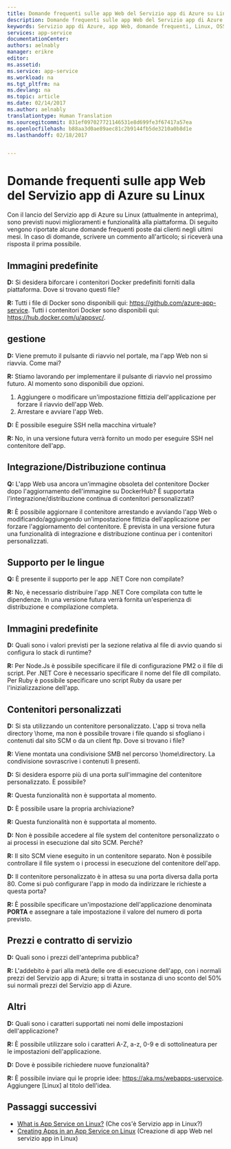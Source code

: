 ```yaml
---
title: Domande frequenti sulle app Web del Servizio app di Azure su Linux |Microsoft Docs
description: Domande frequenti sulle app Web del Servizio app di Azure su Linux.
keywords: Servizio app di Azure, app Web, domande frequenti, Linux, OSS
services: app-service
documentationCenter: 
authors: aelnably
manager: erikre
editor: 
ms.assetid: 
ms.service: app-service
ms.workload: na
ms.tgt_pltfrm: na
ms.devlang: na
ms.topic: article
ms.date: 02/14/2017
ms.author: aelnably
translationtype: Human Translation
ms.sourcegitcommit: 831ef097027721146531e8d699fe3f67417a57ea
ms.openlocfilehash: b88aa3d0ae89aec81c2b9144fb5de3210a0b8d1e
ms.lasthandoff: 02/18/2017


---
```


# <a name="azure-app-service-web-apps-on-linux-faq"></a>Domande frequenti sulle app Web del Servizio app di Azure su Linux #

Con il lancio del Servizio app di Azure su Linux (attualmente in anteprima), sono previsti nuovi miglioramenti e funzionalità alla piattaforma. Di seguito vengono riportate alcune domande frequenti poste dai clienti negli ultimi mesi.
In caso di domande, scrivere un commento all'articolo; si riceverà una risposta il prima possibile.

## <a name="built-in-images"></a>Immagini predefinite ##

**D:** Si desidera biforcare i contenitori Docker predefiniti forniti dalla piattaforma. Dove si trovano questi file?

**R:** Tutti i file di Docker sono disponibili qui: https://github.com/azure-app-service. Tutti i contenitori Docker sono disponibili qui: https://hub.docker.com/u/appsvc/.

## <a name="management"></a>gestione ##

**D:** Viene premuto il pulsante di riavvio nel portale, ma l'app Web non si riavvia. Come mai?

**R:** Stiamo lavorando per implementare il pulsante di riavvio nel prossimo futuro. Al momento sono disponibili due opzioni.
1. Aggiungere o modificare un'impostazione fittizia dell'applicazione per forzare il riavvio dell'app Web. 
2. Arrestare e avviare l'app Web.

**D:** È possibile eseguire SSH nella macchina virtuale?

**R:** No, in una versione futura verrà fornito un modo per eseguire SSH nel contenitore dell'app.

## <a name="continuous-integration--deployment"></a>Integrazione/Distribuzione continua ##

**Q:** L'app Web usa ancora un'immagine obsoleta del contenitore Docker dopo l'aggiornamento dell'immagine su DockerHub? È supportata l'integrazione/distribuzione continua di contenitori personalizzati?

**R:** È possibile aggiornare il contenitore arrestando e avviando l'app Web o modificando/aggiungendo un'impostazione fittizia dell'applicazione per forzare l'aggiornamento del contenitore. È prevista in una versione futura una funzionalità di integrazione e distribuzione continua per i contenitori personalizzati.

## <a name="language-support"></a>Supporto per le lingue ##

**Q:** È presente il supporto per le app .NET Core non compilate?

**R:** No, è necessario distribuire l'app .NET Core compilata con tutte le dipendenze. In una versione futura verrà fornita un'esperienza di distribuzione e compilazione completa.

## <a name="built-in-images"></a>Immagini predefinite ##

**D:** Quali sono i valori previsti per la sezione relativa al file di avvio quando si configura lo stack di runtime?

**R:** Per Node.Js è possibile specificare il file di configurazione PM2 o il file di script. Per .NET Core è necessario specificare il nome del file dll compilato. Per Ruby è possibile specificare uno script Ruby da usare per l'inizializzazione dell'app.

## <a name="custom-containers"></a>Contenitori personalizzati ##

**D:** Si sta utilizzando un contenitore personalizzato. L'app si trova nella directory \home\, ma non è possibile trovare i file quando si sfogliano i contenuti dal sito SCM o da un client ftp. Dove si trovano i file?

**R:** Viene montata una condivisione SMB nel percorso \home\directory. La condivisione sovrascrive i contenuti lì presenti.

**D:** Si desidera esporre più di una porta sull'immagine del contenitore personalizzato. È possibile?

**R:** Questa funzionalità non è supportata al momento.

**D:** È possibile usare la propria archiviazione?

**R:** Questa funzionalità non è supportata al momento.

**D:** Non è possibile accedere al file system del contenitore personalizzato o ai processi in esecuzione dal sito SCM. Perché?

**R:** Il sito SCM viene eseguito in un contenitore separato. Non è possibile controllare il file system o i processi in esecuzione del contenitore dell'app.

**D:** Il contenitore personalizzato è in attesa su una porta diversa dalla porta 80. Come si può configurare l'app in modo da indirizzare le richieste a questa porta?

**R:** È possibile specificare un'impostazione dell'applicazione denominata **PORTA** e assegnare a tale impostazione il valore del numero di porta previsto.

## <a name="pricing-and-sla"></a>Prezzi e contratto di servizio ##

**D:** Quali sono i prezzi dell'anteprima pubblica?

**R:** L'addebito è pari alla metà delle ore di esecuzione dell'app, con i normali prezzi del Servizio app di Azure; si tratta in sostanza di uno sconto del 50% sui normali prezzi del Servizio app di Azure.

## <a name="other"></a>Altri ##

**D:** Quali sono i caratteri supportati nei nomi delle impostazioni dell'applicazione?

**R:** È possibile utilizzare solo i caratteri A-Z, a-z, 0-9 e di sottolineatura per le impostazioni dell'applicazione.

**D:** Dove è possibile richiedere nuove funzionalità?

**R:** È possibile inviare qui le proprie idee: https://aka.ms/webapps-uservoice. Aggiungere [Linux] al titolo dell'idea.

## <a name="next-steps"></a>Passaggi successivi
* [What is App Service on Linux?](app-service-linux-intro.md) (Che cos'è Servizio app in Linux?)
* [Creating Apps in an App Service on Linux](app-service-linux-how-to-create-a-web-app.md) (Creazione di app Web nel servizio app in Linux)


